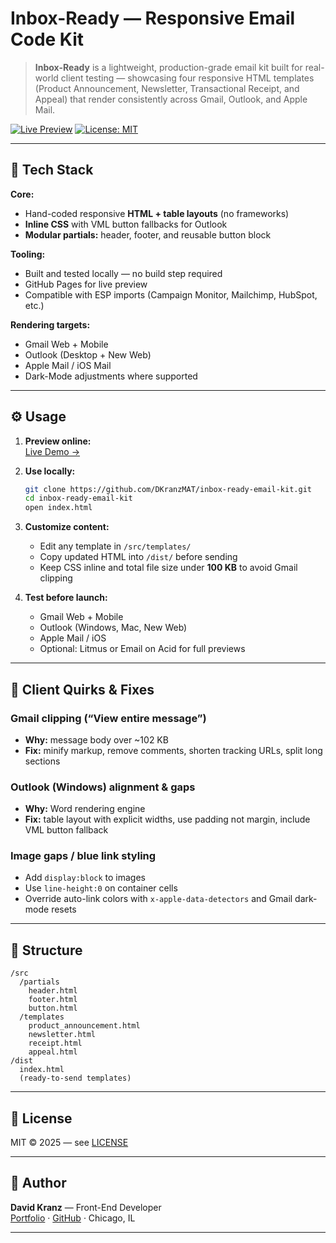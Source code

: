 # Inbox-Ready — Responsive Email Code Kit

> **Inbox-Ready** is a lightweight, production-grade email kit built for real-world client testing — showcasing four responsive HTML templates (Product Announcement, Newsletter, Transactional Receipt, and Appeal) that render consistently across Gmail, Outlook, and Apple Mail.

[![Live Preview](https://img.shields.io/badge/Live%20Demo-inbox--ready--email--kit-blue)](https://dkranzmat.github.io/inbox-ready-email-kit/)
[![License: MIT](https://img.shields.io/badge/License-MIT-green.svg)](LICENSE)

---

## 🧠 Tech Stack

**Core:**  
- Hand-coded responsive **HTML + table layouts** (no frameworks)  
- **Inline CSS** with VML button fallbacks for Outlook  
- **Modular partials:** header, footer, and reusable button block  

**Tooling:**  
- Built and tested locally — no build step required  
- GitHub Pages for live preview  
- Compatible with ESP imports (Campaign Monitor, Mailchimp, HubSpot, etc.)

**Rendering targets:**  
- Gmail Web + Mobile  
- Outlook (Desktop + New Web)  
- Apple Mail / iOS Mail  
- Dark-Mode adjustments where supported  

---

## ⚙️ Usage

1. **Preview online:**  
   [Live Demo →](https://dkranzmat.github.io/inbox-ready-email-kit/)

2. **Use locally:**
   ```bash
   git clone https://github.com/DKranzMAT/inbox-ready-email-kit.git
   cd inbox-ready-email-kit
   open index.html
   ```

3. **Customize content:**
   - Edit any template in `/src/templates/`
   - Copy updated HTML into `/dist/` before sending
   - Keep CSS inline and total file size under **100 KB** to avoid Gmail clipping

4. **Test before launch:**
   - Gmail Web + Mobile
   - Outlook (Windows, Mac, New Web)
   - Apple Mail / iOS
   - Optional: Litmus or Email on Acid for full previews

---

## 💬 Client Quirks & Fixes

### Gmail clipping (“View entire message”)  
- **Why:** message body over ~102 KB  
- **Fix:** minify markup, remove comments, shorten tracking URLs, split long sections

### Outlook (Windows) alignment & gaps  
- **Why:** Word rendering engine  
- **Fix:** table layout with explicit widths, use padding not margin, include VML button fallback

### Image gaps / blue link styling  
- Add `display:block` to images  
- Use `line-height:0` on container cells  
- Override auto-link colors with `x-apple-data-detectors` and Gmail dark-mode resets  

---

## 📂 Structure

```
/src
  /partials
    header.html
    footer.html
    button.html
  /templates
    product_announcement.html
    newsletter.html
    receipt.html
    appeal.html
/dist
  index.html
  (ready-to-send templates)
```

---

## 🧾 License
MIT © 2025 — see [LICENSE](LICENSE)

---

## 👤 Author
**David Kranz** — Front-End Developer  
[Portfolio](https://davidkranzwordpress.com) · [GitHub](https://github.com/DKranzMAT) · Chicago, IL

---

